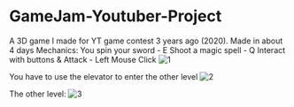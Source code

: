 # GameJam-Youtuber-Project
A 3D game I made for YT game contest 3 years ago (2020). Made in about 4 days
Mechanics: 
You spin your sword - E
Shoot a magic spell - Q
Interact with buttons & Attack - Left Mouse Click
![1](https://github.com/Rizerek/GameJam-Youtuber-Project/assets/91278157/b93dd77b-dd2a-417e-afe0-3c5d13959231)

You have to use the elevator to enter the other level
![2](https://github.com/Rizerek/GameJam-Youtuber-Project/assets/91278157/e74fc320-d5b1-4694-afe7-f22918069989)

The other level:
![3](https://github.com/Rizerek/GameJam-Youtuber-Project/assets/91278157/b3cfb0d5-e4b1-4ee8-a68b-345def380c5a)


